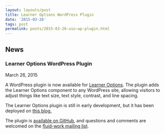 ```yaml
---
layout: layouts/post
title: Learner Options WordPress Plugin
date: '2015-03-26'
tags: post
permalink: posts/2015-03-26-uio-wp-plugin.html
---
```

<article class="floe-content floe-news-item">
                <h2> News </h2>
                <h3>Learner Options WordPress Plugin</h3>
                <time class="floe-date" datetime="2015-03-26">March 26, 2015</time>
                <p>A WordPress plugin is now available for
                    <a href="http://build.fluidproject.org/infusion/demos/uiOptions/">Learner Options</a>.
                    The plugin adds the Learner Options component to any WordPress site, allowing visitors to adjust
                    things like text size, text style, contrast, and line spacing.</p>
                <p>The Learner Options plugin is still in early development, but it has been deployed on
                    <a href="http://tjbliss.org/a-one-size-fits-one-experience-on-tjbliss-org/">this blog.</a></p>
                <p>The plugin is <a href="https://github.com/fluid-project/uio-wordpress-plugin/">available on GitHub</a>,
                    and questions and comments are welcomed on the <a href="http://lists.idrc.ocad.ca/mailman/listinfo/fluid-work">fluid-work mailing list</a>.</p>
            </article>
